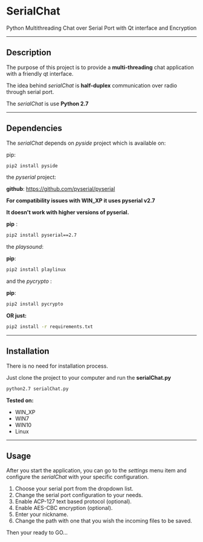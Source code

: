 # SerialChat

Python Multithreading Chat over Serial Port with Qt interface and Encryption

---
## Description
The purpose of this project is to provide a **multi-threading** chat application with a friendly qt interface. 

The idea behind *serialChat* is **half-duplex** communication over radio through serial port.

The *serialChat* is use **Python 2.7**

---
## Dependencies
The *serialChat* depends on *pyside* project which is available on:


pip:
```bash
pip2 install pyside
```

the *pyserial* project:

__github__:
https://github.com/pyserial/pyserial


**For compatibility issues with WIN_XP it uses pyserial v2.7**

**It doesn't work with higher versions of pyserial.**


__pip__ :



```bash
pip2 install pyserial==2.7
```

the *playsound*:

**pip**:

```bash
pip2 install playlinux
```


and the *pycrypto* :

__pip__:

```bash
pip2 install pycrypto
```

**OR just:**
 
```bash
pip2 install -r requirements.txt
```

---


## Installation
There is no need for installation process.

Just clone the project to your computer and run the **serialChat.py**
```bash
python2.7 serialChat.py
```

**Tested on:**
 
* WIN_XP
* WIN7
* WIN10 
* Linux

---

## Usage


After you start the application, you can go to the *settings* menu item and configure the *serialChat* with your specific configuration.

1. Choose your serial port from the dropdown list.
2. Change the serial port configuration to your needs.
3. Enable ACP-127 text based protocol (optional).
4. Enable AES-CBC encryption (optional).
5. Enter your nickname.
6. Change the path with one that you wish the incoming files to be saved. 


Then your ready to GO...

